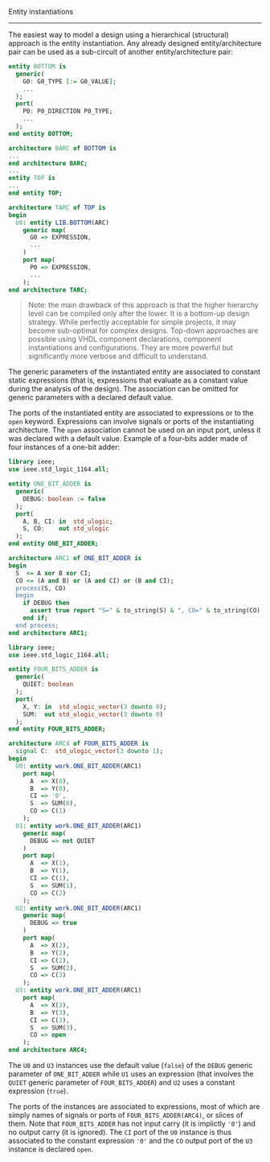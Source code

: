 <!--
Copyright © Telecom Paris
Copyright © Renaud Pacalet (renaud.pacalet@telecom-paris.fr)

This file must be used under the terms of the CeCILL. This source
file is licensed as described in the file COPYING, which you should
have received as part of this distribution. The terms are also
available at:
https://cecill.info/licences/Licence_CeCILL_V2.1-en.html
-->

Entity instantiations

---

The easiest way to model a design using a hierarchical (structural) approach is the entity instantiation.
Any already designed entity/architecture pair can be used as a sub-circuit of another entity/architecture pair:

```vhdl
entity BOTTOM is
  generic(
    G0: G0_TYPE [:= G0_VALUE];
    ...
  );
  port(
    P0: P0_DIRECTION P0_TYPE;
    ...
  );
end entity BOTTOM;

architecture BARC of BOTTOM is
...
end architecture BARC;
...
entity TOP is
...
end entity TOP;

architecture TARC of TOP is
begin
  U0: entity LIB.BOTTOM(ARC)
    generic map(
      G0 => EXPRESSION,
      ...
    )
    port map(
      P0 => EXPRESSION,
      ...
    );
end architecture TARC;
```

> Note: the main drawback of this approach is that the higher hierarchy level can be compiled only after the lower.
> It is a bottom-up design strategy.
> While perfectly acceptable for simple projects, it may become sub-optimal for complex designs.
> Top-down approaches are possible using VHDL component declarations, component instantiations and configurations.
> They are more powerful but significantly more verbose and difficult to understand.

The generic parameters of the instantiated entity are associated to constant static expressions (that is, expressions that evaluate as a constant value during the analysis of the design).
The association can be omitted for generic parameters with a declared default value.

The ports of the instantiated entity are associated to expressions or to the `open` keyword.
Expressions can involve signals or ports of the instantiating architecture.
The `open` association cannot be used on an input port, unless it was declared with a default value.
Example of a four-bits adder made of four instances of a one-bit adder:

```vhdl
library ieee;
use ieee.std_logic_1164.all;

entity ONE_BIT_ADDER is
  generic(
    DEBUG: boolean := false
  );
  port(
    A, B, CI: in  std_ulogic;
    S, CO:    out std_ulogic
  );
end entity ONE_BIT_ADDER;

architecture ARC1 of ONE_BIT_ADDER is
begin
  S  <= A xor B xor CI;
  CO <= (A and B) or (A and CI) or (B and CI);
  process(S, CO)
  begin
    if DEBUG then
      assert true report "S=" & to_string(S) & ", CO=" & to_string(CO) severity note;
    end if;
  end process;
end architecture ARC1;

library ieee;
use ieee.std_logic_1164.all;

entity FOUR_BITS_ADDER is
  generic(
    QUIET: boolean
  );
  port(
    X, Y: in  std_ulogic_vector(3 downto 0);
    SUM:  out std_ulogic_vector(3 downto 0)
  );
end entity FOUR_BITS_ADDER;

architecture ARC4 of FOUR_BITS_ADDER is
  signal C:  std_ulogic_vector(3 downto 1);
begin
  U0: entity work.ONE_BIT_ADDER(ARC1)
    port map(
      A  => X(0),
      B  => Y(0),
      CI => '0',
      S  => SUM(0),
      CO => C(1)
    );
  U1: entity work.ONE_BIT_ADDER(ARC1)
    generic map(
      DEBUG => not QUIET
    )
    port map(
      A  => X(1),
      B  => Y(1),
      CI => C(1),
      S  => SUM(1),
      CO => C(2)
    );
  U2: entity work.ONE_BIT_ADDER(ARC1)
    generic map(
      DEBUG => true
    )
    port map(
      A  => X(2),
      B  => Y(2),
      CI => C(2),
      S  => SUM(2),
      CO => C(3)
    );
  U3: entity work.ONE_BIT_ADDER(ARC1)
    port map(
      A  => X(3),
      B  => Y(3),
      CI => C(3),
      S  => SUM(3),
      CO => open
    );
end architecture ARC4;
```

The `U0` and `U3` instances use the default value (`false`) of the `DEBUG` generic parameter of `ONE_BIT_ADDER` while `U1` uses an expression (that involves the `QUIET` generic parameter of `FOUR_BITS_ADDER`) and `U2` uses a constant expression (`true`).

The ports of the instances are associated to expressions, most of which are simply names of signals or ports of `FOUR_BITS_ADDER(ARC4)`, or slices of them.
Note that `FOUR_BITS_ADDER` has not input carry (it is implictly `'0'`) and no output carry (it is ignored).
The `CI` port of the `U0` instance is thus associated to the constant expression `'0'` and the `CO` output port of the `U3` instance is declared `open`.

<!-- vim: set tabstop=4 softtabstop=4 shiftwidth=4 expandtab textwidth=0: -->

